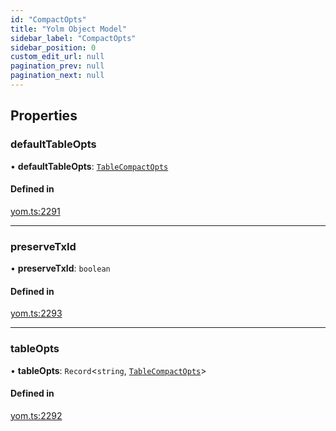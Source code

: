 ```yaml
---
id: "CompactOpts"
title: "Yolm Object Model"
sidebar_label: "CompactOpts"
sidebar_position: 0
custom_edit_url: null
pagination_prev: null
pagination_next: null
---
```


## Properties

### defaultTableOpts

• **defaultTableOpts**: [`TableCompactOpts`](TableCompactOpts.md)

#### Defined in

[yom.ts:2291](https://github.com/yolmio/boost/blob/964b449/src/yom.ts#L2291)

___

### preserveTxId

• **preserveTxId**: `boolean`

#### Defined in

[yom.ts:2293](https://github.com/yolmio/boost/blob/964b449/src/yom.ts#L2293)

___

### tableOpts

• **tableOpts**: `Record`<`string`, [`TableCompactOpts`](TableCompactOpts.md)\>

#### Defined in

[yom.ts:2292](https://github.com/yolmio/boost/blob/964b449/src/yom.ts#L2292)

